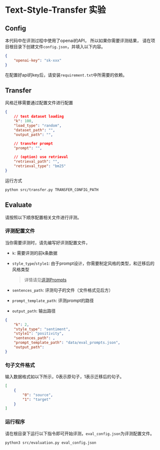 # Text-Style-Transfer 实验

## Config

本代码中在评测过程中使用了openai的API，
所以如果你需要评测结果，
请在项目根目录下创建文件`config.json`，并填入以下内容。
```json
{
    "openai-key": "sk-xxx"
}
```

在配置好api的key后，请安装`requirement.txt`中所需要的依赖。

## Transfer

风格迁移需要通过配置文件进行配置

```json
{
    // test dataset loading
    "k": 100,
    "load_type": "random",
    "dataset_path": "",
    "output_path": "",

    // transfer prompt
    "prompt": "",
    
    // (option) use retrieval
    "retrieval_path": "",
    "retrieval_type": "bm25"
}
```

运行方式
```bash
python src/transfer.py TRANSFER_CONFIG_PATH
```

## Evaluate

请按照以下顺序配置相关文件进行评测。

### 评测配置文件

当你需要评测时，请先编写好评测配置文件，

* `k`: 需要评测的前k条数据
* `style_type`/`style1`: 由于prompt设计，你需要制定风格的类型，和迁移后的风格类型
    
    > 详情请见[评测Prompts](data/eval_prompts.json)
* `sentences_path`: 评测句子的文件（文件格式见后方）
* `prompt_template_path`: 评测prompt的路径
* `output_path`: 输出路径


```json
{
    "k": 2,
    "style_type": "sentiment",
    "style1": "positivity",
    "sentences_path": ,
    "prompt_template_path": "data/eval_prompts.json",
    "output_path": 
}
```

### 句子文件格式
输入数据格式如以下所示，0表示原句子，1表示迁移后的句子。
```json
[
    {
        "0": "source",
        "1": "target"
    }
]

```

### 运行程序

请在根目录下运行以下指令即可开始评测，`eval_config.json`为评测配置文件。
```bash
python3 src/evaluation.py eval_config.json
```

